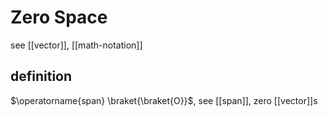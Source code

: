 # Zero Space

see [[vector]], [[math-notation]]

## definition

$\operatorname{span} \braket{\braket{O}}$, see [[span]], zero [[vector]]s
